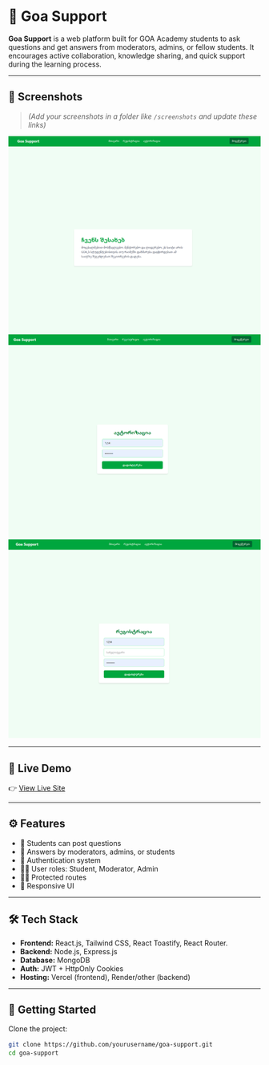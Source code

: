 # 🧠 Goa Support

**Goa Support** is a web platform built for GOA Academy students to ask questions and get answers from moderators, admins, or fellow students. It encourages active collaboration, knowledge sharing, and quick support during the learning process.

---

## 📸 Screenshots

> *(Add your screenshots in a folder like `/screenshots` and update these links)*

![Home Page](./screenshots/home.png)
![Login Page](./screenshots/login.png)
![Register Page](./screenshots/register.png)

---

## 🚀 Live Demo

👉 [View Live Site](https://your-live-demo-link.vercel.app)

---

## ⚙️ Features

- 📝 Students can post questions
- 💬 Answers by moderators, admins, or students
- 🔐 Authentication system
- 🧍‍♂️ User roles: Student, Moderator, Admin
- 🕵️‍♂️ Protected routes
- 🧪 Responsive UI

---

## 🛠️ Tech Stack

- **Frontend:** React.js, Tailwind CSS, React Toastify, React Router.
- **Backend:** Node.js, Express.js
- **Database:** MongoDB
- **Auth:** JWT + HttpOnly Cookies
- **Hosting:** Vercel (frontend), Render/other (backend)

---

## 🧰 Getting Started

Clone the project:

```bash
git clone https://github.com/yourusername/goa-support.git
cd goa-support
